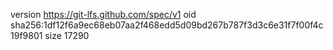 version https://git-lfs.github.com/spec/v1
oid sha256:1df12f6a9ec68eb07aa2f468edd5d09bd267b787f3d3c6e31f7f00f4c19f9801
size 17290
